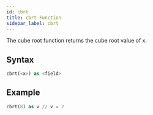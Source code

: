```yaml
---
id: cbrt
title: cbrt Function
sidebar_label: cbrt
---
```


The cube root function returns the cube root value of x.

## Syntax

```sql
cbrt(<x>) as <field>
```

## Example

```sql
cbrt(8) as v // v = 2
```
